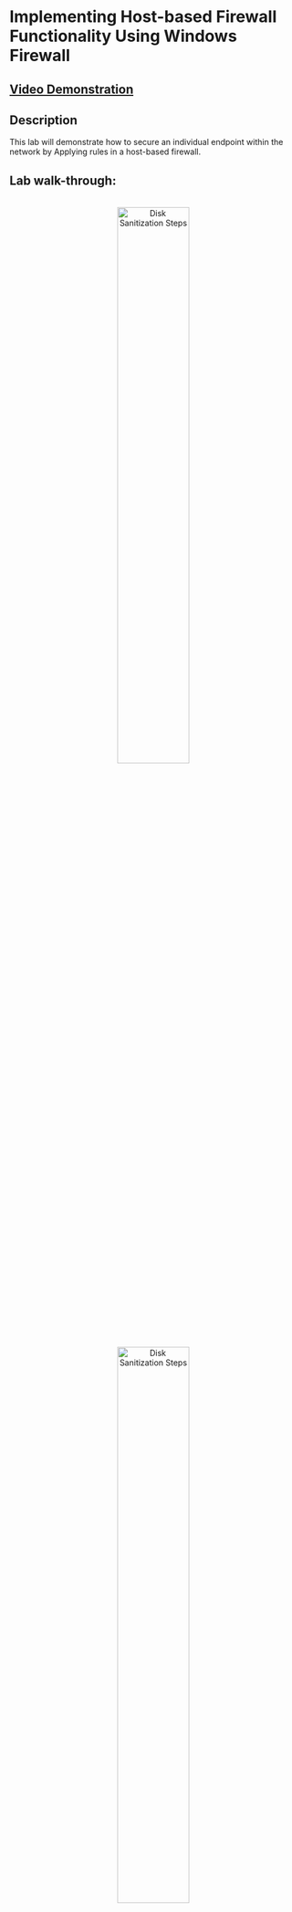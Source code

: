 <h1>Implementing Host-based Firewall Functionality Using Windows Firewall</h1>

 ## [Video Demonstration](https://drive.google.com/file/d/1iahvpVe6AdShylhjLbCY25BcMu60TOUM/view?usp=drive_link)

<h2>Description</h2>
This lab will demonstrate how to secure an individual endpoint within the network by Applying rules in a host-based firewall.
<br />

<h2>Lab walk-through:</h2>

<p align="center">
<br/>
<img src="https://i.imgur.com/10mDrWc.png" height="50%" width="50%" alt="Disk Sanitization Steps"/>
<br />
<br />
<p align="center">
<br/>
<img src="https://i.imgur.com/meLv97A.png" height="50%" width="50%" alt="Disk Sanitization Steps"/>
<br />
<br />
<p align="center">
<br/>
<img src="https://i.imgur.com/cRi12XD.png" height="50%" width="50%" alt="Disk Sanitization Steps"/>
<br />
<br />
